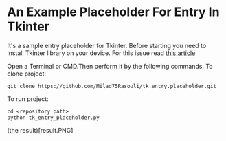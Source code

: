 # An Example Placeholder For Entry In Tkinter
It's a sample entry placeholder for Tkinter.
Before starting you need to install Tkinter library on your device. 
For this issue read [this article](https://www.geeksforgeeks.org/how-to-install-tkinter-in-windows/)

Open a Terminal or CMD.Then perform it by the following commands.
To clone project:
```
git clone https://github.com/Milad75Rasouli/tk.entry.placeholder.git
```
To run project:
```
cd <repository path>
python tk_entry_placeholder.py
```

(the result)[result.PNG]

